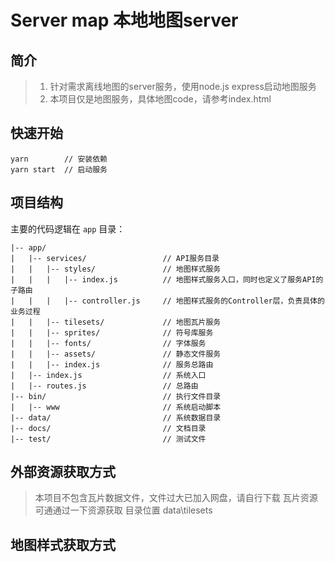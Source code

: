 # Server map 本地地图server



## 简介

> 1. 针对需求离线地图的server服务，使用node.js express启动地图服务
> 2. 本项目仅是地图服务，具体地图code，请参考index.html



## 快速开始

```
yarn        // 安装依赖
yarn start  // 启动服务
```


## 项目结构

主要的代码逻辑在 `app` 目录：

```
|-- app/
|   |-- services/                 // API服务目录
|   |   |-- styles/               // 地图样式服务
|   |   |   |-- index.js          // 地图样式服务入口，同时也定义了服务API的子路由
|   |   |   |-- controller.js     // 地图样式服务的Controller层，负责具体的业务过程
|   |   |-- tilesets/             // 地图瓦片服务
|   |   |-- sprites/              // 符号库服务
|   |   |-- fonts/                // 字体服务
|   |   |-- assets/               // 静态文件服务
|   |   |-- index.js              // 服务总路由
|   |-- index.js                  // 系统入口
|   |-- routes.js                 // 总路由
|-- bin/                          // 执行文件目录
|   |-- www                       // 系统启动脚本
|-- data/                         // 系统数据目录
|-- docs/                         // 文档目录
|-- test/                         // 测试文件
```



## 外部资源获取方式
>本项目不包含瓦片数据文件，文件过大已加入网盘，请自行下载
>瓦片资源可通通过一下资源获取 目录位置 data\tilesets

> [OpenStreetMap]: https://download.geofabrik.de/
>[maptiler Data]: https://data.maptiler.com/downloads/planet/


## 地图样式获取方式

> [maptiler]: https://www.maptiler.com/maps/
> [mapbox]: https://studio.mapbox.com/
